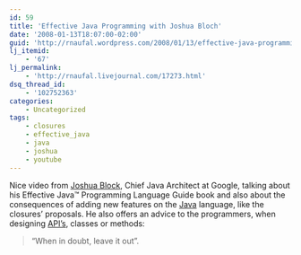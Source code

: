 ```yaml
---
id: 59
title: 'Effective Java Programming with Joshua Bloch'
date: '2008-01-13T18:07:00-02:00'
guid: 'http://rnaufal.wordpress.com/2008/01/13/effective-java-programming-with-joshua-bloch/'
lj_itemid:
    - '67'
lj_permalink:
    - 'http://rnaufal.livejournal.com/17273.html'
dsq_thread_id:
    - '102752363'
categories:
    - Uncategorized
tags:
    - closures
    - effective_java
    - java
    - joshua
    - youtube
---
```


Nice video from [Joshua Block](http://en.wikipedia.org/wiki/Joshua_Bloch), Chief Java Architect at Google, talking about his Effective Java™ Programming Language Guide book and also about the consequences of adding new features on the [Java](http://java.sun.com/) language, like the closures’ proposals. He also offers an advice to the programmers, when designing [API’s](http://en.wikipedia.org/wiki/API), classes or methods:

> “When in doubt, leave it out”.
